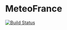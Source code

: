 # MeteoFrance

[![Build Status](https://github.com/rcqls/MeteoFrance.jl/actions/workflows/CI.yml/badge.svg?branch=master)](https://github.com/rcqls/MeteoFrance.jl/actions/workflows/CI.yml?query=branch%3Amaster)
